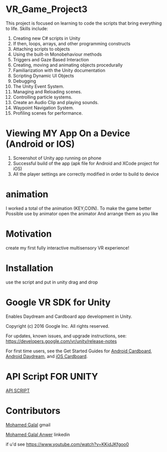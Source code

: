# VR_Game_Project3
This project is focused on learning to code the scripts that bring everything to life. Skills include:

1. Creating new C# scripts in Unity
2. If then, loops, arrays, and other programming constructs
3. Attaching scripts to objects
4. Using the built-in Monobehaviour methods
5. Triggers and Gaze Based Interaction
6. Creating, moving and animating objects procedurally
7. Familiarization with the Unity documentation
8. Scripting Dynamic UI Objects
9. Debugging
10. The Unity Event System.
11. Managing and Reloading scenes.
12. Controlling particle systems.
13. Create an Audio Clip and playing sounds.
14. Waypoint Navigation System.
15. Profiling scenes for performance.

Viewing MY App On a Device (Android or IOS)
=================================================================================

1. Screenshot of Unity app running on phone
2. Successful build of the app (apk file for Android and XCode project for iOS)
3. All the player settings are correctly modified in order to build to device

# animation
 I worked a total of the animation (KEY,COIN). To make the game better
Possible use by animator 
open the animator  And arrange them as you like
# Motivation

 create my  first fully interactive multisensory VR experience!

# Installation
use the script and put in unity drag and drop

Google VR SDK for Unity
===========================================================
Enables Daydream and Cardboard app development in Unity.

Copyright (c) 2016 Google Inc. All rights reserved.

For updates, known issues, and upgrade instructions, see: https://developers.google.com/vr/unity/release-notes

For first time users, see the Get Started Guides for [ Android Cardboard](https://developers.google.com/vr/unity/get-started),  [  Android Daydream](https://developers.google.com/vr/unity/get-started), and  [ iOS Cardboard](https://developers.google.com/vr/unity/get-started-ios).

# API Script FOR UNITY

[ API SCRIPT](https://docs.unity3d.com/ScriptReference/index.html)

# Contributors
[Mohamed Galal](abogalalmedo@gmail.com) gmail

[Mohamed Galal Anwer](https://www.linkedin.com/in/mohamedgalalanwer/) linkedin






 
   if u'd see 
  https://www.youtube.com/watch?v=KKidJKfgoo0
